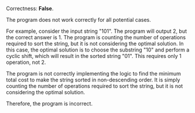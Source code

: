 Correctness: **False**.

The program does not work correctly for all potential cases. 

For example, consider the input string "101". The program will output 2, but the correct answer is 1. The program is counting the number of operations required to sort the string, but it is not considering the optimal solution. In this case, the optimal solution is to choose the substring "10" and perform a cyclic shift, which will result in the sorted string "01". This requires only 1 operation, not 2.

The program is not correctly implementing the logic to find the minimum total cost to make the string sorted in non-descending order. It is simply counting the number of operations required to sort the string, but it is not considering the optimal solution. 

Therefore, the program is incorrect.